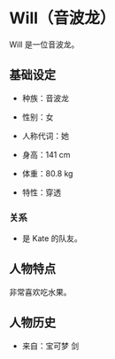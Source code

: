 # Will（音波龙）

Will 是一位音波龙。

## 基础设定

- 种族：音波龙
- 性别：女
- 人称代词：她
- 身高：141 cm
- 体重：80.8 kg

- 特性：穿透

### 关系

- 是 Kate 的队友。

## 人物特点

非常喜欢吃水果。

## 人物历史

- 来自：宝可梦 剑
